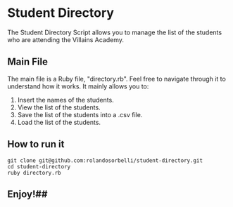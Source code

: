 # Student Directory #

The Student Directory Script allows you to manage the list of the students who are attending the Villains Academy.

## Main File ##

The main file is a Ruby file, "directory.rb". Feel free to navigate through it to understand how it works. It mainly allows you to:

1. Insert the names of the students.
2. View the list of the students.
3. Save the list of the students into a .csv file.
4. Load the list of the students.

## How to run it ##

```
git clone git@github.com:rolandosorbelli/student-directory.git
cd student-directory
ruby directory.rb
```

## Enjoy!##
